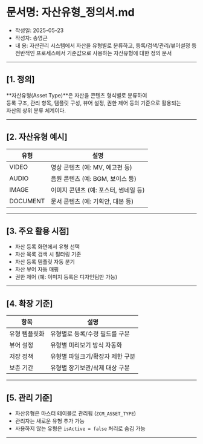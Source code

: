 # 문서명: 자산유형_정의서.md
- 작성일: 2025-05-23
- 작성자: 송영근
- 내  용: 자산관리 시스템에서 자산을 유형별로 분류하고, 등록/검색/관리/뷰어설정 등 전반적인 프로세스에서 기준값으로 사용하는 자산유형에 대한 정의 문서

---

## [1. 정의]

**자산유형(Asset Type)**은 자산을 콘텐츠 형식별로 분류하여  
등록 구조, 관리 항목, 템플릿 구성, 뷰어 설정, 권한 제어 등의 기준으로 활용되는  
자산의 상위 분류 체계이다.

---

## [2. 자산유형 예시]

| 유형 | 설명 |
|------|------|
| VIDEO | 영상 콘텐츠 (예: MV, 예고편 등) |
| AUDIO | 음원 콘텐츠 (예: BGM, 보이스 등) |
| IMAGE | 이미지 콘텐츠 (예: 포스터, 썸네일 등) |
| DOCUMENT | 문서 콘텐츠 (예: 기획안, 대본 등) |

---

## [3. 주요 활용 시점]

- 자산 등록 화면에서 유형 선택
- 자산 목록 검색 시 필터링 기준
- 자산 등록 템플릿 자동 분기
- 자산 뷰어 자동 매핑
- 권한 제어 (예: 이미지 등록은 디자인팀만 가능)

---

## [4. 확장 기준]

| 항목 | 설명 |
|------|------|
| 유형 템플릿화 | 유형별로 등록/수정 필드를 구분 |
| 뷰어 설정 | 유형별 미리보기 방식 자동화 |
| 저장 정책 | 유형별 파일크기/확장자 제한 구분 |
| 보존 기간 | 유형별 장기보관/삭제 대상 구분

---

## [5. 관리 기준]

- 자산유형은 마스터 테이블로 관리됨 (`ZCM_ASSET_TYPE`)
- 관리자는 새로운 유형 추가 가능
- 사용하지 않는 유형은 `isActive = false` 처리로 숨김 가능

---
